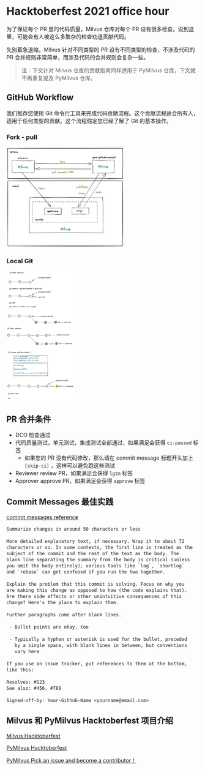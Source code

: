 # Hacktoberfest 2021 office hour

为了保证每个 PR 里的代码质量，Milvus 仓库对每个 PR 设有很多检查。说到这里，可能会有人被这么多繁杂的检查劝退贡献代码。

先别着急退缩，Milvus 针对不同类型的 PR 设有不同类型的检查，不涉及代码的 PR 合并规则非常简单，而涉及代码的合并规则会复杂一些。

> 注：下文针对 Milvus 仓库的贡献指南同样适用于 PyMilvus 仓库，下文就不再重复提及 PyMilvus 仓库。

## GitHub Workflow

我们推荐您使用 Git 命令行工具来完成代码贡献流程。这个贡献流程适合所有人，适用于任何类型的贡献。这个流程假定您已经了解了 Git 的基本操作。

### Fork - pull 

<img src="../assets/fork-and-pull.png" style="zoom: 30%;" />

### Local Git

<img src="../assets/local-develop-steps.png" style="zoom:33%;" />

## PR 合并条件

- DCO 检查通过
- 代码质量测试，单元测试，集成测试全部通过，如果满足会获得 `ci-passed` 标签
  - 如果您的 PR 没有代码修改，那么请在 commit message 标题开头加上 `[skip-ci]` ，这样可以避免跑这些测试
- Reviewer review PR，如果满足会获得 `lgtm` 标签
- Approver approve PR，如果满足会获得 `approve` 标签

## Commit Messages 最佳实践

[commit messages reference](https://chris.beams.io/posts/git-commit/)

```
Summarize changes in around 50 characters or less

More detailed explanatory text, if necessary. Wrap it to about 72
characters or so. In some contexts, the first line is treated as the
subject of the commit and the rest of the text as the body. The
blank line separating the summary from the body is critical (unless
you omit the body entirely); various tools like `log`, `shortlog`
and `rebase` can get confused if you run the two together.

Explain the problem that this commit is solving. Focus on why you
are making this change as opposed to how (the code explains that).
Are there side effects or other unintuitive consequences of this
change? Here's the place to explain them.

Further paragraphs come after blank lines.

 - Bullet points are okay, too

 - Typically a hyphen or asterisk is used for the bullet, preceded
   by a single space, with blank lines in between, but conventions
   vary here

If you use an issue tracker, put references to them at the bottom,
like this:

Resolves: #123
See also: #456, #789

Signed-off-by: Your-Github-Name <yourname@email.com>
```



## Milvus 和 PyMilvus Hacktoberfest 项目介绍

[Milvus Hacktoberfest](https://github.com/milvus-io/milvus/issues?q=is%3Aopen+is%3Aissue+label%3AHacktoberfest)

[PyMilvus Hacktoberfest](https://github.com/milvus-io/pymilvus/issues?q=is%3Aopen+is%3Aissue+label%3AHacktoberfest)

[PyMilvus Pick an issue and become a contributor！](https://github.com/milvus-io/pymilvus/issues/685)

